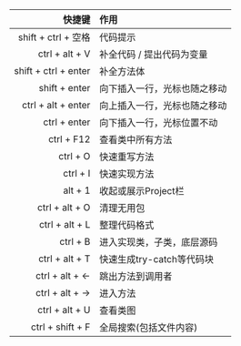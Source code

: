 |               快捷键 | 作用                         |
| -------------------: | :--------------------------- |
|  shift + ctrl + 空格 | 代码提示                     |
|       ctrl + alt + V | 补全代码 / 提出代码为变量    |
| shift + ctrl + enter | 补全方法体                   |
|        shift + enter | 向下插入一行，光标也随之移动 |
|   ctrl + alt + enter | 向上插入一行，光标也随之移动 |
|         ctrl + enter | 向下插入一行，光标位置不动   |
|           ctrl + F12 | 查看类中所有方法             |
|             ctrl + O | 快速重写方法                 |
|             ctrl + I | 快速实现方法                 |
|              alt + 1 | 收起或展示Project栏          |
|       ctrl + alt + O | 清理无用包                   |
|       ctrl + alt + L | 整理代码格式                 |
|             ctrl + B | 进入实现类，子类，底层源码   |
|       ctrl + alt + T | 快速生成try-catch等代码块    |
|       ctrl + alt + ← | 跳出方法到调用者             |
|       ctrl + alt + → | 进入方法                     |
|       ctrl + alt + U | 查看类图                     |
|     ctrl + shift + F | 全局搜索(包括文件内容)       |